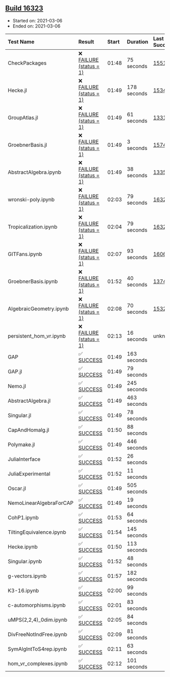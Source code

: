## [Build 16323](https://oscarci.mathematik.uni-kl.de/job/oscar/16323/)

* Started on: 2021-03-06
* Ended on: 2021-03-06

| Test Name    | Result | Start | Duration | Last Success | First Failure |
|:-------------|:-------|:------|:---------|:-------------|:--------------|
| CheckPackages | ❌ [FAILURE (status = 1)](https://oscarci.mathematik.uni-kl.de/job/oscar/16323/artifact/logs/build-16323/CheckPackages.log) | 01:48 | 75 seconds | [15514](https://oscarci.mathematik.uni-kl.de/job/oscar/15514/) | [15515](https://oscarci.mathematik.uni-kl.de/job/oscar/15515/) |
| Hecke.jl | ❌ [FAILURE (status = 1)](https://oscarci.mathematik.uni-kl.de/job/oscar/16323/artifact/logs/build-16323/Hecke.jl.log) | 01:49 | 178 seconds | [15344](https://oscarci.mathematik.uni-kl.de/job/oscar/15344/) | [15348](https://oscarci.mathematik.uni-kl.de/job/oscar/15348/) |
| GroupAtlas.jl | ❌ [FAILURE (status = 1)](https://oscarci.mathematik.uni-kl.de/job/oscar/16323/artifact/logs/build-16323/GroupAtlas.jl.log) | 01:49 | 61 seconds | [13311](https://oscarci.mathematik.uni-kl.de/job/oscar/13311/) | [13312](https://oscarci.mathematik.uni-kl.de/job/oscar/13312/) |
| GroebnerBasis.jl | ❌ [FAILURE (status = 1)](https://oscarci.mathematik.uni-kl.de/job/oscar/16323/artifact/logs/build-16323/GroebnerBasis.jl.log) | 01:49 | 3 seconds | [15745](https://oscarci.mathematik.uni-kl.de/job/oscar/15745/) | [15746](https://oscarci.mathematik.uni-kl.de/job/oscar/15746/) |
| AbstractAlgebra.ipynb | ❌ [FAILURE (status = 1)](https://oscarci.mathematik.uni-kl.de/job/oscar/16323/artifact/logs/build-16323/AbstractAlgebra.ipynb.log) | 01:49 | 38 seconds | [13355](https://oscarci.mathematik.uni-kl.de/job/oscar/13355/) | [13356](https://oscarci.mathematik.uni-kl.de/job/oscar/13356/) |
| wronski-poly.ipynb | ❌ [FAILURE (status = 1)](https://oscarci.mathematik.uni-kl.de/job/oscar/16323/artifact/logs/build-16323/wronski-poly.ipynb.log) | 02:03 | 79 seconds | [16321](https://oscarci.mathematik.uni-kl.de/job/oscar/16321/) | [16322](https://oscarci.mathematik.uni-kl.de/job/oscar/16322/) |
| Tropicalization.ipynb | ❌ [FAILURE (status = 1)](https://oscarci.mathematik.uni-kl.de/job/oscar/16323/artifact/logs/build-16323/Tropicalization.ipynb.log) | 02:04 | 79 seconds | [16321](https://oscarci.mathematik.uni-kl.de/job/oscar/16321/) | [16322](https://oscarci.mathematik.uni-kl.de/job/oscar/16322/) |
| GITFans.ipynb | ❌ [FAILURE (status = 1)](https://oscarci.mathematik.uni-kl.de/job/oscar/16323/artifact/logs/build-16323/GITFans.ipynb.log) | 02:07 | 93 seconds | [16068](https://oscarci.mathematik.uni-kl.de/job/oscar/16068/) | [16069](https://oscarci.mathematik.uni-kl.de/job/oscar/16069/) |
| GroebnerBasis.ipynb | ❌ [FAILURE (status = 1)](https://oscarci.mathematik.uni-kl.de/job/oscar/16323/artifact/logs/build-16323/GroebnerBasis.ipynb.log) | 01:52 | 40 seconds | [13748](https://oscarci.mathematik.uni-kl.de/job/oscar/13748/) | [13749](https://oscarci.mathematik.uni-kl.de/job/oscar/13749/) |
| AlgebraicGeometry.ipynb | ❌ [FAILURE (status = 1)](https://oscarci.mathematik.uni-kl.de/job/oscar/16323/artifact/logs/build-16323/AlgebraicGeometry.ipynb.log) | 02:08 | 70 seconds | [15322](https://oscarci.mathematik.uni-kl.de/job/oscar/15322/) | [15323](https://oscarci.mathematik.uni-kl.de/job/oscar/15323/) |
| persistent_hom_vr.ipynb | ❌ [FAILURE (status = 1)](https://oscarci.mathematik.uni-kl.de/job/oscar/16323/artifact/logs/build-16323/persistent_hom_vr.ipynb.log) | 02:13 | 16 seconds | unknown | unknown |
| GAP | ✅ [SUCCESS](https://oscarci.mathematik.uni-kl.de/job/oscar/16323/artifact/logs/build-16323/GAP.log) | 01:49 | 163 seconds |  |  |
| GAP.jl | ✅ [SUCCESS](https://oscarci.mathematik.uni-kl.de/job/oscar/16323/artifact/logs/build-16323/GAP.jl.log) | 01:49 | 79 seconds |  |  |
| Nemo.jl | ✅ [SUCCESS](https://oscarci.mathematik.uni-kl.de/job/oscar/16323/artifact/logs/build-16323/Nemo.jl.log) | 01:49 | 245 seconds |  |  |
| AbstractAlgebra.jl | ✅ [SUCCESS](https://oscarci.mathematik.uni-kl.de/job/oscar/16323/artifact/logs/build-16323/AbstractAlgebra.jl.log) | 01:49 | 463 seconds |  |  |
| Singular.jl | ✅ [SUCCESS](https://oscarci.mathematik.uni-kl.de/job/oscar/16323/artifact/logs/build-16323/Singular.jl.log) | 01:49 | 78 seconds |  |  |
| CapAndHomalg.jl | ✅ [SUCCESS](https://oscarci.mathematik.uni-kl.de/job/oscar/16323/artifact/logs/build-16323/CapAndHomalg.jl.log) | 01:50 | 88 seconds |  |  |
| Polymake.jl | ✅ [SUCCESS](https://oscarci.mathematik.uni-kl.de/job/oscar/16323/artifact/logs/build-16323/Polymake.jl.log) | 01:49 | 446 seconds |  |  |
| JuliaInterface | ✅ [SUCCESS](https://oscarci.mathematik.uni-kl.de/job/oscar/16323/artifact/logs/build-16323/JuliaInterface.log) | 01:52 | 26 seconds |  |  |
| JuliaExperimental | ✅ [SUCCESS](https://oscarci.mathematik.uni-kl.de/job/oscar/16323/artifact/logs/build-16323/JuliaExperimental.log) | 01:52 | 11 seconds |  |  |
| Oscar.jl | ✅ [SUCCESS](https://oscarci.mathematik.uni-kl.de/job/oscar/16323/artifact/logs/build-16323/Oscar.jl.log) | 01:49 | 505 seconds |  |  |
| NemoLinearAlgebraForCAP | ✅ [SUCCESS](https://oscarci.mathematik.uni-kl.de/job/oscar/16323/artifact/logs/build-16323/NemoLinearAlgebraForCAP.log) | 01:49 | 19 seconds |  |  |
| CohP1.ipynb | ✅ [SUCCESS](https://oscarci.mathematik.uni-kl.de/job/oscar/16323/artifact/logs/build-16323/CohP1.ipynb.log) | 01:53 | 64 seconds |  |  |
| TiltingEquivalence.ipynb | ✅ [SUCCESS](https://oscarci.mathematik.uni-kl.de/job/oscar/16323/artifact/logs/build-16323/TiltingEquivalence.ipynb.log) | 01:54 | 145 seconds |  |  |
| Hecke.ipynb | ✅ [SUCCESS](https://oscarci.mathematik.uni-kl.de/job/oscar/16323/artifact/logs/build-16323/Hecke.ipynb.log) | 01:50 | 113 seconds |  |  |
| Singular.ipynb | ✅ [SUCCESS](https://oscarci.mathematik.uni-kl.de/job/oscar/16323/artifact/logs/build-16323/Singular.ipynb.log) | 01:52 | 48 seconds |  |  |
| g-vectors.ipynb | ✅ [SUCCESS](https://oscarci.mathematik.uni-kl.de/job/oscar/16323/artifact/logs/build-16323/g-vectors.ipynb.log) | 01:57 | 182 seconds |  |  |
| K3-16.ipynb | ✅ [SUCCESS](https://oscarci.mathematik.uni-kl.de/job/oscar/16323/artifact/logs/build-16323/K3-16.ipynb.log) | 02:00 | 99 seconds |  |  |
| c-automorphisms.ipynb | ✅ [SUCCESS](https://oscarci.mathematik.uni-kl.de/job/oscar/16323/artifact/logs/build-16323/c-automorphisms.ipynb.log) | 02:01 | 83 seconds |  |  |
| uMPS(2,2,4)_0dim.ipynb | ✅ [SUCCESS](https://oscarci.mathematik.uni-kl.de/job/oscar/16323/artifact/logs/build-16323/uMPS-2-2-4-_0dim.ipynb.log) | 02:05 | 84 seconds |  |  |
| DivFreeNotIndFree.ipynb | ✅ [SUCCESS](https://oscarci.mathematik.uni-kl.de/job/oscar/16323/artifact/logs/build-16323/DivFreeNotIndFree.ipynb.log) | 02:09 | 81 seconds |  |  |
| SymAlgIntToS4rep.ipynb | ✅ [SUCCESS](https://oscarci.mathematik.uni-kl.de/job/oscar/16323/artifact/logs/build-16323/SymAlgIntToS4rep.ipynb.log) | 02:11 | 63 seconds |  |  |
| hom_vr_complexes.ipynb | ✅ [SUCCESS](https://oscarci.mathematik.uni-kl.de/job/oscar/16323/artifact/logs/build-16323/hom_vr_complexes.ipynb.log) | 02:12 | 101 seconds |  |  |
